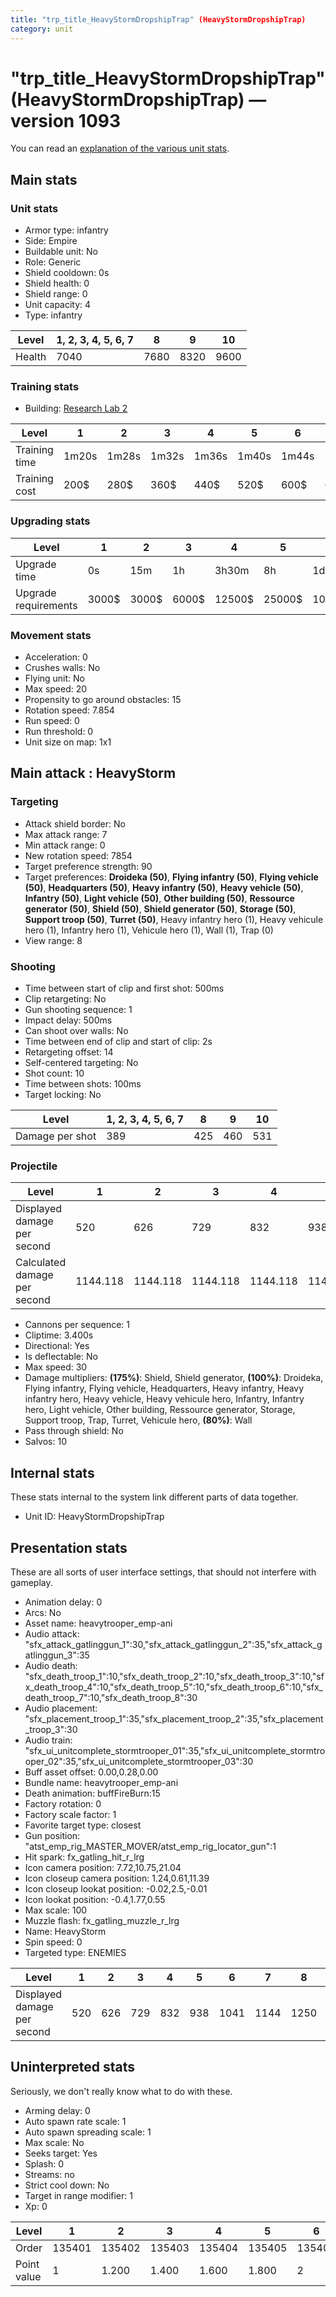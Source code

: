 ```yaml
---
title: "trp_title_HeavyStormDropshipTrap" (HeavyStormDropshipTrap)
category: unit
---
```


# "trp_title_HeavyStormDropshipTrap" (HeavyStormDropshipTrap) — version 1093

You can read an [explanation  of the various unit stats](unitexplained.md).

## Main stats

### Unit stats

  * Armor type: infantry
  * Side: Empire
  * Buildable unit: No
  * Role: Generic
  * Shield cooldown: 0s
  * Shield health: 0
  * Shield range: 0
  * Unit capacity: 4
  * Type: infantry

|Level |1, 2, 3, 4, 5, 6, 7|8   |9   |10  |
|------|-------------------|----|----|----|
|Health|7040               |7680|8320|9600|


### Training stats

  * Building: [Research Lab 2](empireOffenseLab.html)

|Level        |1    |2    |3    |4    |5    |6    |7    |8    |9    |10  |
|-------------|-----|-----|-----|-----|-----|-----|-----|-----|-----|----|
|Training time|1m20s|1m28s|1m32s|1m36s|1m40s|1m44s|1m48s|1m52s|1m56s|2m  |
|Training cost|200$ |280$ |360$ |440$ |520$ |600$ |680$ |800$ |840$ |920$|


### Upgrading stats

|Level               |1    |2    |3    |4     |5     |6      |7      |8      |9       |10      |
|--------------------|-----|-----|-----|------|------|-------|-------|-------|--------|--------|
|Upgrade time        |0s   |15m  |1h   |3h30m |8h    |1d     |2d     |3d12h  |5d      |1w2d    |
|Upgrade requirements|3000$|3000$|6000$|12500$|25000$|100000$|160000$|320000$|1000000$|1750000$|


### Movement stats

  * Acceleration: 0
  * Crushes walls: No
  * Flying unit: No
  * Max speed: 20
  * Propensity to go around obstacles: 15
  * Rotation speed: 7.854
  * Run speed: 0
  * Run threshold: 0
  * Unit size on map: 1x1

## Main attack : HeavyStorm

### Targeting

  * Attack shield border: No
  * Max attack range: 7
  * Min attack range: 0
  * New rotation speed: 7854
  * Target preference strength: 90
  * Target preferences: **Droideka (50)**, **Flying infantry (50)**, **Flying vehicle (50)**, **Headquarters (50)**, **Heavy infantry (50)**, **Heavy vehicle (50)**, **Infantry (50)**, **Light vehicle (50)**, **Other building (50)**, **Ressource generator (50)**, **Shield (50)**, **Shield generator (50)**, **Storage (50)**, **Support troop (50)**, **Turret (50)**, Heavy infantry hero (1), Heavy vehicule hero (1), Infantry hero (1), Vehicule hero (1), Wall (1), Trap (0)
  * View range: 8

### Shooting

  * Time between start of clip and first shot: 500ms
  * Clip retargeting: No
  * Gun shooting sequence: 1
  * Impact delay: 500ms
  * Can shoot over walls: No
  * Time between end of clip and start of clip: 2s
  * Retargeting offset: 14
  * Self-centered targeting: No
  * Shot count: 10
  * Time between shots: 100ms
  * Target locking: No

|Level          |1, 2, 3, 4, 5, 6, 7|8  |9  |10 |
|---------------|-------------------|---|---|---|
|Damage per shot|389                |425|460|531|


### Projectile

|Level                       |1       |2       |3       |4       |5       |6       |7       |8   |9       |10      |
|----------------------------|--------|--------|--------|--------|--------|--------|--------|----|--------|--------|
|Displayed damage per second |520     |626     |729     |832     |938     |1041    |1144    |1250|1352    |1561    |
|Calculated damage per second|1144.118|1144.118|1144.118|1144.118|1144.118|1144.118|1144.118|1250|1352.941|1561.765|


  * Cannons per sequence: 1
  * Cliptime: 3.400s
  * Directional: Yes
  * Is deflectable: No
  * Max speed: 30
  * Damage multipliers: **(175%)**: Shield, Shield generator, **(100%)**: Droideka, Flying infantry, Flying vehicle, Headquarters, Heavy infantry, Heavy infantry hero, Heavy vehicle, Heavy vehicule hero, Infantry, Infantry hero, Light vehicle, Other building, Ressource generator, Storage, Support troop, Trap, Turret, Vehicule hero, **(80%)**: Wall
  * Pass through shield: No
  * Salvos: 10

## Internal stats

These stats internal to the system link different parts of data together.

  * Unit ID: HeavyStormDropshipTrap

## Presentation stats

These are all sorts of user interface settings, that should not interfere with gameplay.

  * Animation delay: 0
  * Arcs: No
  * Asset name: heavytrooper_emp-ani
  * Audio attack: "sfx_attack_gatlinggun_1":30,"sfx_attack_gatlinggun_2":35,"sfx_attack_gatlinggun_3":35
  * Audio death: "sfx_death_troop_1":10,"sfx_death_troop_2":10,"sfx_death_troop_3":10,"sfx_death_troop_4":10,"sfx_death_troop_5":10,"sfx_death_troop_6":10,"sfx_death_troop_7":10,"sfx_death_troop_8":30
  * Audio placement: "sfx_placement_troop_1":35,"sfx_placement_troop_2":35,"sfx_placement_troop_3":30
  * Audio train: "sfx_ui_unitcomplete_stormtrooper_01":35,"sfx_ui_unitcomplete_stormtrooper_02":35,"sfx_ui_unitcomplete_stormtrooper_03":30
  * Buff asset offset: 0.00,0.28,0.00
  * Bundle name: heavytrooper_emp-ani
  * Death animation: buffFireBurn:15
  * Factory rotation: 0
  * Factory scale factor: 1
  * Favorite target type: closest
  * Gun position: "atst_emp_rig_MASTER_MOVER/atst_emp_rig_locator_gun":1
  * Hit spark: fx_gatling_hit_r_lrg
  * Icon camera position: 7.72,10.75,21.04
  * Icon closeup camera position: 1.24,0.61,11.39
  * Icon closeup lookat position: -0.02,2.5,-0.01
  * Icon lookat position: -0.4,1.77,0.55
  * Max scale: 100
  * Muzzle flash: fx_gatling_muzzle_r_lrg
  * Name: HeavyStorm
  * Spin speed: 0
  * Targeted type: ENEMIES

|Level                      |1  |2  |3  |4  |5  |6   |7   |8   |9   |10  |
|---------------------------|---|---|---|---|---|----|----|----|----|----|
|Displayed damage per second|520|626|729|832|938|1041|1144|1250|1352|1561|


## Uninterpreted stats

Seriously, we don't really know what to do with these.

  * Arming delay: 0
  * Auto spawn rate scale: 1
  * Auto spawn spreading scale: 1
  * Max scale: No
  * Seeks target: Yes
  * Splash: 0
  * Streams: no
  * Strict cool down: No
  * Target in range modifier: 1
  * Xp: 0

|Level      |1     |2     |3     |4     |5     |6     |7     |8     |9     |10    |
|-----------|------|------|------|------|------|------|------|------|------|------|
|Order      |135401|135402|135403|135404|135405|135406|135407|135408|135409|135410|
|Point value|1     |1.200 |1.400 |1.600 |1.800 |2     |2.200 |2.400 |2.600 |3     |


